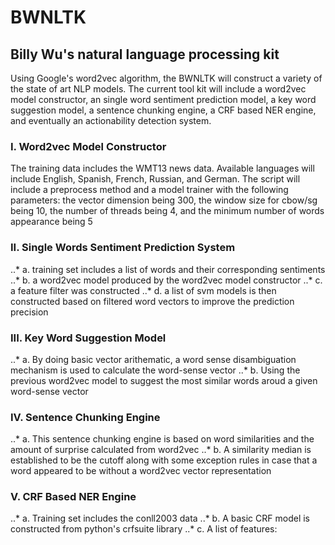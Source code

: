 # BWNLTK
## Billy Wu's natural language processing kit 

Using Google's word2vec algorithm, the BWNLTK will construct a variety of the state of art NLP models. The current tool kit will include a word2vec model constructor, an single word sentiment prediction model, a key word suggestion model, a sentence chunking engine, a CRF based NER engine, and eventually an actionability detection system.

### I.   Word2vec Model Constructor
The training data includes the WMT13 news data. Available languages will include English, Spanish, French, Russian, and German. The script will include a preprocess method and a model trainer with the following parameters: the vector dimension being 300, the window size for cbow/sg being 10, the number of threads being 4, and the minimum number of words appearance being 5
### II.  Single Words Sentiment Prediction System
..*  a. training set includes a list of words and their corresponding sentiments
..*  b. a word2vec model produced by the word2vec model constructor 
..*  c. a feature filter was constructed
..*  d. a list of svm models is then constructed based on filtered word vectors to improve the prediction precision
### III. Key Word Suggestion Model
..*  a. By doing basic vector arithematic, a word sense disambiguation mechanism is used to calculate the word-sense vector
..*  b. Using the previous word2vec model to suggest the most similar words aroud a given word-sense vector
### IV.  Sentence Chunking Engine
..*  a. This sentence chunking engine is based on word similarities and the amount of surprise calculated from word2vec
..*  b. A similarity median is established to be the cutoff along with some exception rules in case that a word appeared to be without a word2vec vector representation
### V.   CRF Based NER Engine
..*  a. Training set includes the conll2003 data
..*  b. A basic CRF model is constructed from python's crfsuite library
..*  c. A list of features:

  
